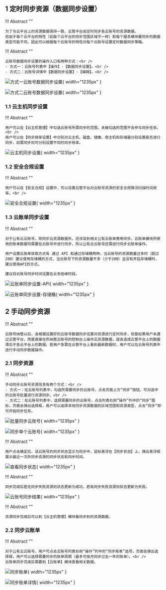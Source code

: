 ## 1 定时同步资源（数据同步设置）

!!! Abstract ""

    为了与云平台上的资源数据保持一致，云管平台会定时同步各云账号的资源数据。
    但由于每个云平台的特性（如每个云平台的同步范围区域不一样）和每个服务模块要同步的数据类型可能不同，因此可以根据每个云账号的特性对每个云账号设置定时数据同步策略。

!!! Abstract ""

    云账号数据同步设置的操作入口有两种方式：<br />
    - 方式一：云账号列表中【操作】-【数据同步设置】。<br />
    - 方式二：云账号详情中【数据同步设置】-【编辑】。<br />

![方式一云账号数据同步设置](../../img/management/sysn_setting/方式一云账号数据同步设置.png){ width="1235px" }

![方式二云账号数据同步设置](../../img/management/sysn_setting/方式二云账号数据同步设置.png){ width="1235px" }

### 1.1 云主机同步设置

!!! Abstract ""

    用户可以在【云主机管理】中勾选云账号所需同步的范围，未被勾选的范围不会参与同步任务。<br />
    用户可以在【同步频率设置】中分别对云主机、磁盘、镜像、宿主机和存储器分别设置是否进行同步，如需同步则可分别设置不同的同步频率。

![云主机同步设置](../../img/management/sysn_setting/云主机同步设置.png){ width="1235px" }

### 1.2 安全合规设置

!!! Abstract ""

    用户可以在【安全合规】设置中，可以设置云管平台对云账号资源的安全合规情况扫描时间频率。<br />

![安全合规设置](../../img/management/sysn_setting/安全合规设置.png){ width="1235px" }

### 1.3 云账单同步设置

!!! Abstract ""

    对于公有云云账号，除同步云资源数据外，还涉及到相关公有云账单费用同步。云账单模块所使用的账单数据均需要在云账号中进行同步，所以公有云云账号还需进行同步云账单操作。

    用户设置云账单获取方式有 通过 API 和通过存储桶两种。当云账号的资源数量过多时（超过200）建议使用存储桶的方式，当云账号下的资源数量不多（少于200）且没有开启存储桶时，建议使用API的方式。

    建议将云账号同步时间设置在业务低峰时段。

![云账单同步设置-API](../../img/management/sysn_setting/云账单同步设置-API.png){ width="1235px" }

![云账单同步设置-存储桶](../../img/management/sysn_setting/云账单同步设置-存储桶.png){ width="1235px" }

## 2 手动同步资源

!!! Abstract ""

    云账号纳管以后，会根据设置好的云账号数据同步设置对资源进行定时同步，但是如果用户未通过云管平台，而是直接在所纳管云账号的控制台上操作云资源数据，就会造成云管平台上的数据滞后于各云平台上的数据。若用户急需在云管平台上看到最新数据时，用户可以在云账号列表中进行手动同步数据操作。

### 2.1 同步资源

!!! Abstract ""

    手动同步云账号资源信息有两个方式：<br />
    - 方式一：在云账号列表中，勾选所需要同步的云账号，点击页面上方“同步”按钮，可对选中的云账号批量进行资源同步。<br />
    - 方式二：在云账号列表中，选择需要同步的云账号，点击列表右侧“操作”列中的“同步”图标，页面会弹出选择框，用户可以选择本地同步资源数据的区域范围和资源类型，点击“同步”即可开始同步任务。

![批量同步云账号](../../img/management/sysn_setting/批量同步云账号.png){ width="1235px" }

![同步单个云账号](../../img/management/sysn_setting/同步单个云账号.png){ width="1235px" }

!!! Abstract ""

    用户点击确定后，该云账号的同步状态显示为同步中，鼠标悬浮在【同步状态】上，弹出悬浮框展示最近一次所同步资源的同步状态和同步时间。

![查看同步状态](../../img/management/sysn_setting/查看同步状态.png){ width="1235px" }

!!! Abstract ""

    同步完成后若无同步失败资源则状态更新为成功，若有同步失败资源则状态更新为失败。

![云账号同步结果](../../img/management/sysn_setting/云账号同步结果.png){ width="1235px" }

!!! Abstract ""

    资源同步完成后可以到【云主机管理】模块看同步到的资源数据。

### 2.2 同步云账单

!!! Abstract ""

    对于公有云云账号，用户可点击云账号列表右侧“操作”列中的“同步账单”选项，页面会弹出选择框，用户可以选择需要同步的账单周期（最多可按月同步过去一年的账单）。<br />
    云账单同步完成后需要到【云账单】模块查看相关数据。

![同步账单](../../img/management/sysn_setting/同步账单.png){ width="1235px" }

![同步账单详情](../../img/management/sysn_setting/同步账单详情.png){ width="1235px" }